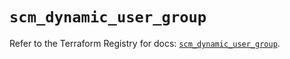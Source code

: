 # `scm_dynamic_user_group`

Refer to the Terraform Registry for docs: [`scm_dynamic_user_group`](https://registry.terraform.io/providers/paloaltonetworks/scm/1.0.2/docs/resources/dynamic_user_group).
